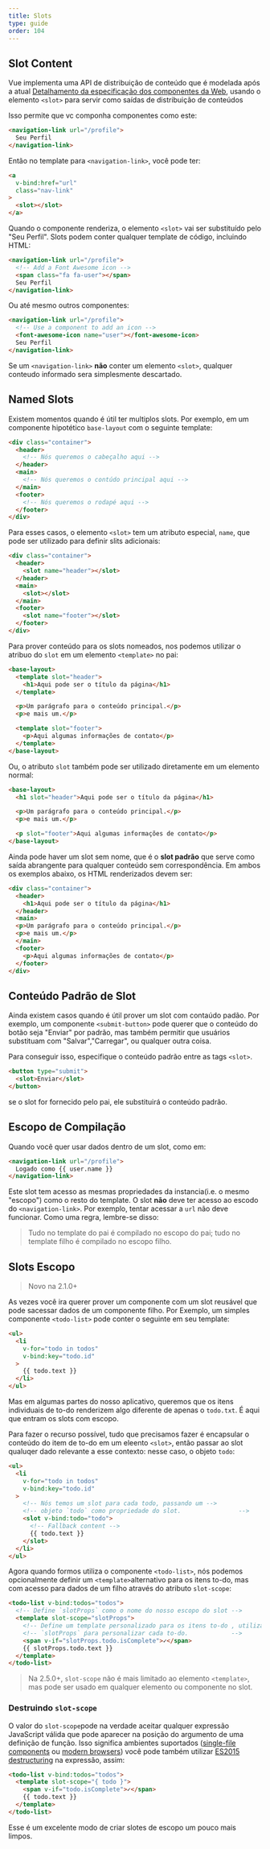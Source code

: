 ```yaml
---
title: Slots
type: guide
order: 104
---
```


## Slot Content

Vue implementa uma API de distribuição de conteúdo que é modelada após a atual [Detalhamento da especificação dos componentes da Web](https://github.com/w3c/webcomponents/blob/gh-pages/proposals/Slots-Proposal.md), usando o elemento `<slot>` para servir como saídas de distribuição de conteúdos

Isso permite que vc componha componentes como este:

``` html
<navigation-link url="/profile">
  Seu Perfil
</navigation-link>
```

Então no template para `<navigation-link>`, você pode ter:

``` html
<a
  v-bind:href="url"
  class="nav-link"
>
  <slot></slot>
</a>
```

Quando o componente renderiza, o elemento `<slot>` vai ser substituído pelo "Seu Perfil". Slots podem conter qualquer template de código, incluindo HTML:

``` html
<navigation-link url="/profile">
  <!-- Add a Font Awesome icon -->
  <span class="fa fa-user"></span>
  Seu Perfil
</navigation-link>
```

Ou até mesmo outros componentes:

``` html
<navigation-link url="/profile">
  <!-- Use a component to add an icon -->
  <font-awesome-icon name="user"></font-awesome-icon>
  Seu Perfil
</navigation-link>
```

Se um `<navigation-link>` **não** conter um elemento `<slot>`, qualquer conteudo informado sera simplesmente descartado.

## Named Slots

Existem momentos quando é útil ter multiplos slots. Por exemplo, em um componente hipotético `base-layout` com o seguinte template:

``` html
<div class="container">
  <header>
    <!-- Nós queremos o cabeçalho aqui -->
  </header>
  <main>
    <!-- Nós queremos o contúdo principal aqui -->
  </main>
  <footer>
    <!-- Nós queremos o rodapé aqui -->
  </footer>
</div>
```
Para esses casos, o elemento `<slot>` tem um atributo especial, `name`, que pode ser utilizado para definir slits adicionais: 

``` html
<div class="container">
  <header>
    <slot name="header"></slot>
  </header>
  <main>
    <slot></slot>
  </main>
  <footer>
    <slot name="footer"></slot>
  </footer>
</div>
```

Para prover conteúdo para os slots nomeados, nos podemos utilizar o atribuo do `slot` em um elemento `<template>` no pai:

```html
<base-layout>
  <template slot="header">
    <h1>Aqui pode ser o título da página</h1>
  </template>

  <p>Um parágrafo para o conteúdo principal.</p>
  <p>e mais um.</p>

  <template slot="footer">
    <p>Aqui algumas informações de contato</p>
  </template>
</base-layout>
```

Ou, o atributo `slot` também pode ser utilizado diretamente em um elemento normal:

``` html
<base-layout>
  <h1 slot="header">Aqui pode ser o título da página</h1>

  <p>Um parágrafo para o conteúdo principal.</p>
  <p>e mais um.</p>

  <p slot="footer">Aqui algumas informações de contato</p>
</base-layout>
```
Ainda pode haver um slot sem nome, que é o **slot padrão** que serve como saída abrangente para qualquer conteúdo sem correspondência. Em ambos os exemplos abaixo, os HTML renderizados devem ser:

``` html
<div class="container">
  <header>
    <h1>Aqui pode ser o título da página</h1>
  </header>
  <main>
  <p>Um parágrafo para o conteúdo principal.</p>
  <p>e mais um.</p>
  </main>
  <footer>
    <p>Aqui algumas informações de contato</p>
  </footer>
</div>
```

## Conteúdo Padrão de Slot

Ainda existem casos quando é útil prover um slot com contaúdo padão. Por exemplo, um componente `<submit-button>` pode querer que o conteúdo do botão seja "Enviar" por padrão, mas também permitir que usuários substituam com "Salvar","Carregar", ou qualquer outra coisa.

Para conseguir isso, especifique o conteúdo padrão entre as tags `<slot>`.

```html
<button type="submit">
  <slot>Enviar</slot>
</button>
```

se o slot for fornecido pelo pai, ele substituirá o conteúdo padrão.

## Escopo de Compilação

Quando você quer usar dados dentro de um slot, como em:

``` html
<navigation-link url="/profile">
  Logado como {{ user.name }}
</navigation-link>
```

Este slot tem acesso as mesmas propriedades da instancia(i.e. o mesmo "escopo") como o resto do template. O slot **não** deve ter acesso ao escodo do `<navigation-link>`. Por exemplo, tentar acessar a `url` não deve funcionar. Como uma regra, lembre-se disso:

> Tudo no template do pai é compilado no escopo do pai; tudo no template filho é compilado no escopo filho.

## Slots Escopo

> Novo na 2.1.0+

As vezes você ira querer prover um componente com um slot reusável que pode sacessar dados de um componente filho. Por Exemplo, um simples componente `<todo-list>` pode conter o seguinte em seu template:

```html
<ul>
  <li
    v-for="todo in todos"
    v-bind:key="todo.id"
  >
    {{ todo.text }}
  </li>
</ul>
```

Mas em algumas partes do nosso aplicativo, queremos que os itens individuais de to-do renderizem algo diferente de apenas o `todo.txt`. É aqui que entram os slots com escopo.

Para fazer o recurso possível, tudo que precisamos fazer é encapsular o conteúdo do item de to-do em um eleento `<slot>`, então passar ao slot qualuqer dado relevante a esse contexto: nesse caso, o objeto `todo`:

```html
<ul>
  <li
    v-for="todo in todos"
    v-bind:key="todo.id"
  >
    <!-- Nós temos um slot para cada todo, passando um -->
    <!-- objeto `todo` como propriedade do slot.                -->
    <slot v-bind:todo="todo">
      <!-- Fallback content -->
      {{ todo.text }}
    </slot>
  </li>
</ul>
```

Agora quando formos utiliza o componente `<todo-list>`, nós podemos opcionalmente definir um `<template>`alternativo para os itens to-do, mas com acesso para dados de um filho através do atributo `slot-scope`:

```html
<todo-list v-bind:todos="todos">
  <!-- Define `slotProps` como o nome do nosso escopo do slot -->
  <template slot-scope="slotProps">
    <!-- Define um template personalizado para os itens to-do , utilizando -->
    <!-- `slotProps` ṕara personalizar cada to-do.            -->
    <span v-if="slotProps.todo.isComplete">✓</span>
    {{ slotProps.todo.text }}
  </template>
</todo-list>
```

> Na 2.5.0+, `slot-scope` não é mais limitado ao elemento `<template>`, mas pode ser usado em qualquer elemento ou componente no slot.

### Destruindo `slot-scope`

O valor do `slot-scope`pode na verdade aceitar qualquer expressão JavaScript válida que pode aparecer na posição do argumento de uma definição de função. Isso significa ambientes suportados ([single-file components](single-file-components.html) ou [modern browsers](https://developer.mozilla.org/en-US/docs/Web/JavaScript/Reference/Operators/Destructuring_assignment#Browser_compatibility)) você pode também utilizar [ES2015 destructuring](https://developer.mozilla.org/en-US/docs/Web/JavaScript/Reference/Operators/Destructuring_assignment#Object_destructuring) na expressão, assim:

```html
<todo-list v-bind:todos="todos">
  <template slot-scope="{ todo }">
    <span v-if="todo.isComplete">✓</span>
    {{ todo.text }}
  </template>
</todo-list>
```

Esse é um excelente modo de criar slotes de escopo um pouco mais limpos.
